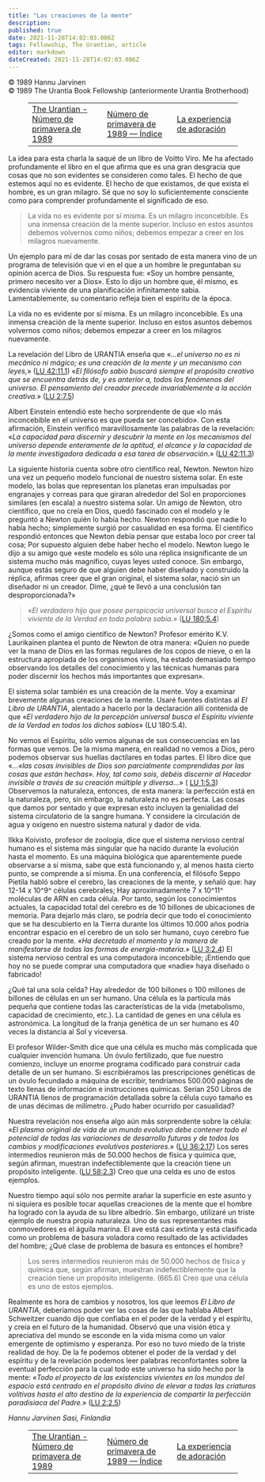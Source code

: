 ```yaml
---
title: "Las creaciones de la mente"
description: 
published: true
date: 2021-11-28T14:02:03.086Z
tags: Fellowship, The Urantian, article
editor: markdown
dateCreated: 2021-11-28T14:02:03.086Z
---
```


<p class="v-card v-sheet theme--light grey lighten-3 px-2">© 1989 Hannu Jarvinen<br>© 1989 The Urantia Book Fellowship (anteriormente Urantia Brotherhood)</p>
<figure class="table chapter-navigator">
  <table>
    <tbody>
      <tr>
        <td>
        <a href="/es/article/The_Urantian/The_Urantian_1989_04">
          <span class="mdi mdi-arrow-left-drop-circle"></span><span class="pl-2">The Urantian - Número de primavera de 1989</span>
        </a>
        </td>
        <td>
        <a href="/es/index/articles_the_urantian#número-de-primavera-de-1989">
          <span class="mdi mdi-book-open-variant"></span><span class="pl-2">Número de primavera de 1989 — Índice</span>
        </a>
        </td>
        <td>
        <a href="/es/article/Mario_C_J_Harrington/The_worship_experience">
          <span class="pr-2">La experiencia de adoración</span><span class="mdi mdi-arrow-right-drop-circle"></span>
        </a>
        </td>
      </tr>
    </tbody>
  </table>
</figure>



La idea para esta charla la saqué de un libro de Voitto Viro. Me ha afectado profundamente el libro en el que afirma que es una gran desgracia que cosas que no son evidentes se consideren como tales. El hecho de que estemos aquí no es evidente. El hecho de que existamos, de que exista el hombre, es un gran milagro. Sé que no soy lo suficientemente consciente como para comprender profundamente el significado de eso.

> La vida no es evidente por sí misma. Es un milagro inconcebible. Es una inmensa creación de la mente superior. Incluso en estos asuntos debemos volvernos como niños; debemos empezar a creer en los milagros nuevamente.

Un ejemplo para mí de dar las cosas por sentado de esta manera vino de un programa de televisión que vi en el que a un hombre le preguntaban su opinión acerca de Dios. Su respuesta fue: «Soy un hombre pensante, primero necesito ver a Dios». Esto lo dijo un hombre que, él mismo, es evidencia viviente de una planificación infinitamente sabia. Lamentablemente, su comentario refleja bien el espíritu de la época.

La vida no es evidente por sí misma. Es un milagro inconcebible. Es una inmensa creación de la mente superior. Incluso en estos asuntos debemos volvernos como niños; debemos empezar a creer en los milagros nuevamente.

La revelación del Libro de URANTIA enseña que «_...el universo no es ni mecánico ni mágico; es una creación de la mente y un mecanismo con leyes,_» (<a id="a45_149"></a>[LU 42:11.1](/es/The_Urantia_Book/42#p11_1)) «_El filósofo sabio buscará siempre el propósito creativo que se encuentra detrás de, y es anterior a, todos los fenómenos del universo. El pensamiento del creador precede invariablemente a la acción creativa._» (<a id="a45_407"></a>[LU 2:7.5](/es/The_Urantia_Book/2#p7_5))

Albert Einstein entendió este hecho sorprendente de que «lo más inconcebible en el universo es que pueda ser concebido». Con esta afirmación, Einstein verificó maravillosamente las palabras de la revelación: «_La capacidad para discernir y descubrir la mente en los mecanismos del universo depende enteramente de la aptitud, el alcance y la capacidad de la mente investigadora dedicada a esa tarea de observación._» (<a id="a47_417"></a>[LU 42:11.3](/es/The_Urantia_Book/42#p11_3))

La siguiente historia cuenta sobre otro científico real, Newton. Newton hizo una vez un pequeño modelo funcional de nuestro sistema solar. En este modelo, las bolas que representan los planetas eran impulsadas por engranajes y correas para que giraran alrededor del Sol en proporciones similares (en escala) a nuestro sistema solar. Un amigo de Newton, otro científico, que no creía en Dios, quedó fascinado con el modelo y le preguntó a Newton quién lo había hecho. Newton respondió que nadie lo había hecho; simplemente surgió por casualidad en esa forma. El científico respondió entonces que Newton debía pensar que estaba loco por creer tal cosa; Por supuesto alguien debe haber hecho el modelo. Newton luego le dijo a su amigo que «este modelo es sólo una réplica insignificante de un sistema mucho más magnífico, cuyas leyes usted conoce. Sin embargo, aunque estás seguro de que alguien debe haber diseñado y construido la réplica, afirmas creer que el gran original, el sistema solar, nació sin un diseñador ni un creador. Dime, ¿qué te llevó a una conclusión tan desproporcionada?»

> «_El verdadero hijo que posee perspicacia universal busca el Espíritu viviente de la Verdad en toda palabra sabia._» (<a id="a51_120"></a>[LU 180:5.4](/es/The_Urantia_Book/180#p5_4))

¿Somos como el amigo científico de Newton? Profesor emérito K.V. Laurikainen plantea el punto de Newton de otra manera: «Quien no puede ver la mano de Dios en las formas regulares de los copos de nieve, o en la estructura apropiada de los organismos vivos, ha estado demasiado tiempo observando los detalles del conocimiento y las técnicas humanas para poder discernir los hechos más importantes que expresan».

El sistema solar también es una creación de la mente. Voy a examinar brevemente algunas creaciones de la mente. Usaré fuentes distintas al _El Libro de URANTIA_, alentado a hacerlo por la declaración allí contenida de que «_El verdadero hijo de la percepción universal busca el Espíritu viviente de la Verdad en todos los dichos sabios_» (LU 180:5.4).

No vemos el Espíritu, sólo vemos algunas de sus consecuencias en las formas que vemos. De la misma manera, en realidad no vemos a Dios, pero podemos observar sus huellas dactilares en todas partes. El libro dice que «_...«las cosas invisibles de Dios son parcialmente comprendidas por las cosas que están hechas». Hoy, tal como sois, debéis discernir al Hacedor invisible a través de su creación múltiple y diversa..._» ( <a id="a57_422"></a>[LU 1:5.3](/es/The_Urantia_Book/1#p5_3)) Observemos la naturaleza, entonces, de esta manera: la perfección está en la naturaleza, pero, sin embargo, la naturaleza no es perfecta. Las cosas que damos por sentado y que expresan esto incluyen la genialidad del sistema circulatorio de la sangre humana. Y considere la circulación de agua y oxígeno en nuestro sistema natural y dador de vida.

Ilkka Koivisto, profesor de zoología, dice que el sistema nervioso central humano es el sistema más singular que ha nacido durante la evolución hasta el momento. Es una máquina biológica que aparentemente puede observarse a sí misma, sabe que está funcionando y, al menos hasta cierto punto, se comprende a sí misma. En una conferencia, el filósofo Seppo Pietila habló sobre el cerebro, las creaciones de la mente, y señaló que: hay 12-14 x 10^9^ células cerebrales; Hay aproximadamente 7 x 10^11^ moléculas de ARN en cada célula. Por tanto, según los conocimientos actuales, la capacidad total del cerebro es de 10 billones de ubicaciones de memoria. Para dejarlo más claro, se podría decir que todo el conocimiento que se ha descubierto en la Tierra durante los últimos 10.000 años podría encontrar espacio en el cerebro de un solo ser humano, cuyo cerebro fue creado por la mente. «_Ha decretado el momento y la manera de manifestarse de todas las formas de energía-materia._» (<a id="a59_981"></a>[LU 3:2.4](/es/The_Urantia_Book/3#p2_4)) El sistema nervioso central es una computadora inconcebible; ¡Entiendo que hoy no se puede comprar una computadora que «nadie» haya diseñado o fabricado!

¿Qué tal una sola celda? Hay alrededor de 100 billones o 100 millones de billones de células en un ser humano. Una célula es la partícula más pequeña que contiene todas las características de la vida (metabolismo, capacidad de crecimiento, etc.). La cantidad de genes en una célula es astronómica. La longitud de la franja genética de un ser humano es 40 veces la distancia al Sol y viceversa.

El profesor Wilder-Smith dice que una célula es mucho más complicada que cualquier invención humana. Un óvulo fertilizado, que fue nuestro comienzo, incluye un enorme programa codificado para construir cada detalle de un ser humano. Si escribiéramos las prescripciones genéticas de un óvulo fecundado a máquina de escribir, tendríamos 500.000 páginas de texto llenas de información e instrucciones químicas. Serían 250 Libros de URANTIA llenos de programación detallada sobre la célula cuyo tamaño es de unas décimas de milímetro. ¿Pudo haber ocurrido por casualidad?

Nuestra revelación nos enseña algo aún más sorprendente sobre la célula: «_El plasma original de vida de un mundo evolutivo debe contener todo el potencial de todas las variaciones de desarrollo futuras y de todos los cambios y modificaciones evolutivos posteriores._» (<a id="a65_270"></a>[LU 36:2.17](/es/The_Urantia_Book/36#p2_17)) Los seres intermedios reunieron más de 50.000 hechos de física y química que, según afirman, muestran indefectiblemente que la creación tiene un propósito inteligente. (<a id="a65_484"></a>[LU 58:2.3](/es/The_Urantia_Book/58#p2_3)) Creo que una celda es uno de estos ejemplos.

Nuestro tiempo aquí sólo nos permite arañar la superficie en este asunto y ni siquiera es posible tocar aquellas creaciones de la mente que el hombre ha logrado con la ayuda de su libre albedrío. Sin embargo, utilizaré un triste ejemplo de nuestra propia naturaleza. Uno de sus representantes más conmovedores es el águila marina. El ave está casi extinta y está clasificada como un problema de basura voladora como resultado de las actividades del hombre; ¿Qué clase de problema de basura es entonces el hombre?

> Los seres intermedios reunieron más de 50.000 hechos de física y química que, según afirman, muestran indefectiblemente que la creación tiene un propósito inteligente. (665.6) Creo que una célula es uno de estos ejemplos.

Realmente es hora de cambios y nosotros, los que leemos _El Libro de URANTIA_, deberíamos poder ver las cosas de las que hablaba Albert Schweitzer cuando dijo que confiaba en el poder de la verdad y el espíritu, y creía en el futuro de la humanidad. Observó que una visión ética y apreciativa del mundo se esconde en la vida misma como un valor emergente de optimismo y esperanza. Por eso no tuvo miedo de la triste realidad de hoy. De la fe podemos obtener el poder de la verdad y del espíritu y de la revelación podemos leer palabras reconfortantes sobre la eventual perfección para la cual todo este universo ha sido hecho por la mente: «_Todo el proyecto de las existencias vivientes en los mundos del espacio está centrado en el propósito divino de elevar a todas las criaturas volitivas hasta el alto destino de la experiencia de compartir la perfección paradisiaca del Padre._» (<a id="a71_886"></a>[LU 2:2.5](/es/The_Urantia_Book/2#p2_5))

_Hannu Jarvinen_
_Sasi, Finlandia_



<figure class="table chapter-navigator">
  <table>
    <tbody>
      <tr>
        <td>
        <a href="/es/article/The_Urantian/The_Urantian_1989_04">
          <span class="mdi mdi-arrow-left-drop-circle"></span><span class="pl-2">The Urantian - Número de primavera de 1989</span>
        </a>
        </td>
        <td>
        <a href="/es/index/articles_the_urantian#número-de-primavera-de-1989">
          <span class="mdi mdi-book-open-variant"></span><span class="pl-2">Número de primavera de 1989 — Índice</span>
        </a>
        </td>
        <td>
        <a href="/es/article/Mario_C_J_Harrington/The_worship_experience">
          <span class="pr-2">La experiencia de adoración</span><span class="mdi mdi-arrow-right-drop-circle"></span>
        </a>
        </td>
      </tr>
    </tbody>
  </table>
</figure>
